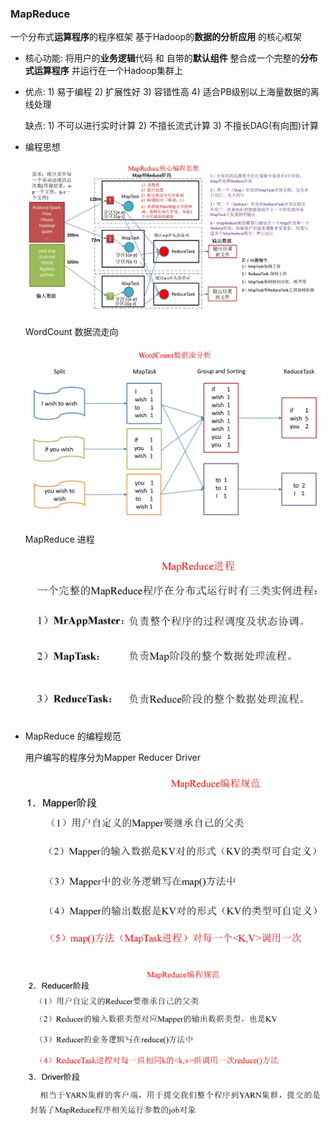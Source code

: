 ### MapReduce

一个分布式**运算程序**的程序框架 基于Hadoop的**数据的分析应用** 的核心框架

- 核心功能: 将用户的**业务逻辑**代码 和 自带的**默认组件** 整合成一个完整的**分布式运算程序** 并运行在一个Hadoop集群上

- 优点: 1) 易于编程 2) 扩展性好 3) 容错性高 4) 适合PB级别以上海量数据的离线处理 

  缺点: 1) 不可以进行实时计算 2) 不擅长流式计算 3) 不擅长DAG(有向图)计算

- 编程思想

  ![0730](MapReduce.assets/0730.png)

  WordCount 数据流走向

  ![07300](MapReduce.assets/07300.png)

  MapReduce 进程

  ![073000](MapReduce.assets/073000.png)

- MapReduce 的编程规范

  用户编写的程序分为Mapper Reducer Driver

  ![070000](MapReduce.assets/070000.png)

  ![0700000](MapReduce.assets/0700000-1596095627319.png)

























